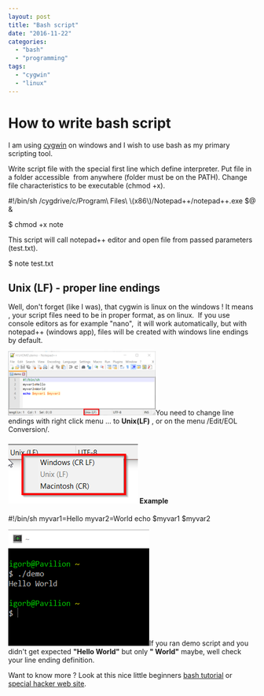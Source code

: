 ```yaml
---
layout: post
title: "Bash script"
date: "2016-11-22"
categories: 
  - "bash"
  - "programming"
tags: 
  - "cygwin"
  - "linux"
---
```


# How to write bash script

I am using [cygwin](https://cygwin.com/install.html) on windows and I wish to use bash as my primary scripting tool.

Write script file with the special first line which define interpreter. Put file in a folder accessible  from anywhere (folder must be on the PATH). Change file characteristics to be executable (chmod +x).

#!/bin/sh
/cygdrive/c/Program\\ Files\\ \\(x86\\)/Notepad++/notepad++.exe $@ &

$ chmod +x note

This script will call notepad++ editor and open file from passed parameters (test.txt).

$ note test.txt

## Unix (LF) - proper line endings

Well, don't forget (like I was), that cygwin is linux on the windows ! It means , your script files need to be in proper format, as on linux.  If you use console editors as for example "nano",  it will work automatically, but with notepad++ (windows app), files will be created with windows line endings by default.

[![2016-11-24-21_30_20-h__home_demo-notepad](assets/images/2016-11-24-21_30_20-H__HOME_demo-Notepad-300x130.png)](http://bisaga.com/blog/wp-content/uploads/2016/11/2016-11-24-21_30_20-H__HOME_demo-Notepad.png)You need to change line endings with right click menu ... to **Unix(LF)** , or on the menu /Edit/EOL Conversion/.

#### [![2016-11-24-22_16_49-settings](assets/images/2016-11-24-22_16_49-Settings.png)](http://bisaga.com/blog/wp-content/uploads/2016/11/2016-11-24-22_16_49-Settings.png) Example

#!/bin/sh
myvar1=Hello
myvar2=World
echo $myvar1 $myvar2

[![2016-11-24-22_25_59-settings](assets/images/2016-11-24-22_25_59-Settings.png)](http://bisaga.com/blog/wp-content/uploads/2016/11/2016-11-24-22_25_59-Settings.png)If you ran demo script and you didn't get expected **"Hello World"** but only **" World"** maybe, well check your line ending definition.

Want to know more ? Look at this nice little beginners [bash tutorial](http://ryanstutorials.net/bash-scripting-tutorial/) or [special hacker web site](http://wiki.bash-hackers.org/).
